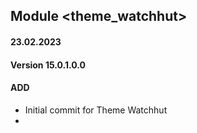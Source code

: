 ## Module <theme_watchhut>

#### 23.02.2023
#### Version 15.0.1.0.0
#### ADD
- Initial commit for Theme Watchhut
- 
